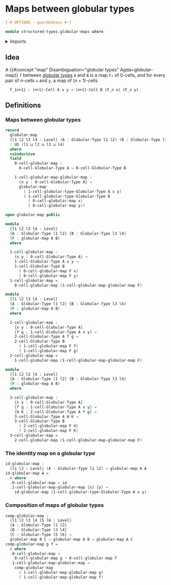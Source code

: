 # Maps between globular types

```agda
{-# OPTIONS --guardedness #-}

module structured-types.globular-maps where
```

<details><summary>Imports</summary>

```agda
open import foundation.dependent-pair-types
open import foundation.function-types
open import foundation.identity-types
open import foundation.universe-levels

open import structured-types.globular-types
```

</details>

## Idea

A {{#concept "map" Disambiguation="globular types" Agda=globular-map}} `f`
between [globular types](structured-types.globular-types.md) `A` and `B` is a
map `F₀` of $0$-cells, and for every pair of $n$-cells `x` and `y`, a map of
$(n+1)$-cells

```text
  F_{𝑛+1} : (𝑛+1)-Cell A x y → (𝑛+1)-Cell B (F_𝑛 x) (F_𝑛 y).
```

## Definitions

### Maps between globular types

```agda
record
  globular-map
  {l1 l2 l3 l4 : Level} (A : Globular-Type l1 l2) (B : Globular-Type l3 l4)
  : UU (l1 ⊔ l2 ⊔ l3 ⊔ l4)
  where
  coinductive
  field
    0-cell-globular-map :
      0-cell-Globular-Type A → 0-cell-Globular-Type B

    1-cell-globular-map-globular-map :
      {x y : 0-cell-Globular-Type A} →
      globular-map
        ( 1-cell-globular-type-Globular-Type A x y)
        ( 1-cell-globular-type-Globular-Type B
          ( 0-cell-globular-map x)
          ( 0-cell-globular-map y))

open globular-map public

module _
  {l1 l2 l3 l4 : Level}
  {A : Globular-Type l1 l2} {B : Globular-Type l3 l4}
  (F : globular-map A B)
  where

  1-cell-globular-map :
    {x y : 0-cell-Globular-Type A} →
    1-cell-Globular-Type A x y →
    1-cell-Globular-Type B
      ( 0-cell-globular-map F x)
      ( 0-cell-globular-map F y)
  1-cell-globular-map =
    0-cell-globular-map (1-cell-globular-map-globular-map F)

module _
  {l1 l2 l3 l4 : Level}
  {A : Globular-Type l1 l2} {B : Globular-Type l3 l4}
  (F : globular-map A B)
  where

  2-cell-globular-map :
    {x y : 0-cell-Globular-Type A}
    {f g : 1-cell-Globular-Type A x y} →
    2-cell-Globular-Type A f g →
    2-cell-Globular-Type B
      ( 1-cell-globular-map F f)
      ( 1-cell-globular-map F g)
  2-cell-globular-map =
    1-cell-globular-map (1-cell-globular-map-globular-map F)

module _
  {l1 l2 l3 l4 : Level}
  {A : Globular-Type l1 l2} {B : Globular-Type l3 l4}
  (F : globular-map A B)
  where

  3-cell-globular-map :
    {x y : 0-cell-Globular-Type A}
    {f g : 1-cell-Globular-Type A x y} →
    {H K : 2-cell-Globular-Type A f g} →
    3-cell-Globular-Type A H K →
    3-cell-Globular-Type B
      ( 2-cell-globular-map F H)
      ( 2-cell-globular-map F K)
  3-cell-globular-map =
    2-cell-globular-map (1-cell-globular-map-globular-map F)
```

### The identity map on a globular type

```agda
id-globular-map :
  {l1 l2 : Level} (A : Globular-Type l1 l2) → globular-map A A
id-globular-map A =
  λ where
  .0-cell-globular-map → id
  .1-cell-globular-map-globular-map {x} {y} →
    id-globular-map (1-cell-globular-type-Globular-Type A x y)
```

### Composition of maps of globular types

```agda
comp-globular-map :
  {l1 l2 l3 l4 l5 l6 : Level}
  {A : Globular-Type l1 l2}
  {B : Globular-Type l3 l4}
  {C : Globular-Type l5 l6} →
  globular-map B C → globular-map A B → globular-map A C
comp-globular-map g f =
  λ where
  .0-cell-globular-map →
    0-cell-globular-map g ∘ 0-cell-globular-map f
  .1-cell-globular-map-globular-map →
    comp-globular-map
      ( 1-cell-globular-map-globular-map g)
      ( 1-cell-globular-map-globular-map f)
```
